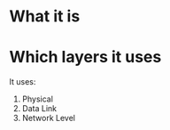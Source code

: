 #                  What it is

#                  Which layers it uses

It uses:
1. Physical
2. Data Link
3. Network Level